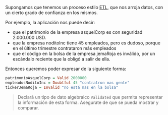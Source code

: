 Supongamos que tenemos un proceso estilo [ETL](https://es.wikipedia.org/wiki/Extract,_transform_and_load), que nos arroja datos, con un cierto grado de confianza en los mismos.

Por ejemplo, la aplicación nos puede decir:

* que el patrimonio de la empresa asquelCorp es con seguridad 2.000.000 USD.
* que la empresa noditoInc tiene 45 empleados, pero es dudoso, porque en el último trimestre contrataron más empleados
* que el código en la bolsa de la empresa jemaRoja es inválido, por un escándalo reciente que la obligó a salir de ella.

Entonces queremos poder expresar de la siguiente forma:

```haskell
patrimonioAsquelCorp = Valid 2000000
empleadosNoditoInc = Doubtful 45 "contratron mas gente"
tickerJemaRoja = Invalid "no está mas en la bolsa"
```

> Declará un tipo de dato algebraico `Validated` que permita representar la información de esta forma. Asegurate de que se pueda mostrar y comparar.

